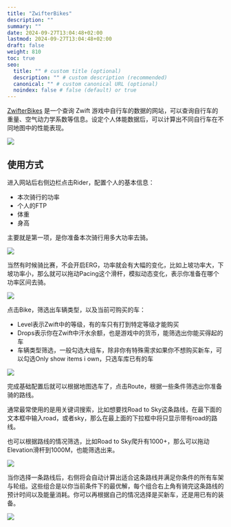 ```yaml
---
title: "ZwifterBikes"
description: ""
summary: ""
date: 2024-09-27T13:04:48+02:00
lastmod: 2024-09-27T13:04:48+02:00
draft: false
weight: 810
toc: true
seo:
  title: "" # custom title (optional)
  description: "" # custom description (recommended)
  canonical: "" # custom canonical URL (optional)
  noindex: false # false (default) or true
---
```

[ZwifterBikes](https://zwifterbikes.web.app/) 是一个查询 Zwift 游戏中自行车的数据的网站，可以查询自行车的重量、空气动力学系数等信息。设定个人体能数据后，可以计算出不同自行车在不同地图中的性能表现。

![](https://picbed-1311007548.cos.ap-shanghai.myqcloud.com/markdown_picbed/img//2024/10/19/cc51cc55b4434c1813e2b68ed66842ba.png)

## 使用方式

进入网站后右侧边栏点击Rider，配置个人的基本信息：

- 本次骑行的功率
- 个人的FTP
- 体重
- 身高

主要就是第一项，是你准备本次骑行用多大功率去骑。

![](https://picbed-1311007548.cos.ap-shanghai.myqcloud.com/markdown_picbed/img//2024/10/19/9f85a749c568a97bec437dd102f8bbbd.png)

当然有时候骑比赛，不会开启ERG，功率就会有大幅的变化，比如上坡功率大，下坡功率小，那么就可以拖动Pacing这个滑杆，模拟动态变化，表示你准备在哪个功率区间去骑。

![](https://picbed-1311007548.cos.ap-shanghai.myqcloud.com/markdown_picbed/img//2024/10/19/9cad6a34e8f23212f9161d105fe66069.png)

点击Bike，筛选出车辆类型，以及当前可购买的车：

- Level表示Zwift中的等级，有的车只有打到特定等级才能购买
- Drops表示你在Zwift中汗水余额，也是游戏中的货币，能筛选出你能买得起的车
- 车辆类型筛选，一般勾选大组车，除非你有特殊需求如果你不想购买新车，可以勾选Only show items i own，只选车库已有的车

![](https://picbed-1311007548.cos.ap-shanghai.myqcloud.com/markdown_picbed/img//2024/10/19/fd2f24cd11c9e074709dc7629a3d3f9e.png)

完成基础配置后就可以根据地图选车了，点击Route，根据一些条件筛选出你准备骑的路线。

通常最常使用的是用关键词搜索，比如想要找Road to Sky这条路线，在最下面的文本框中输入road，或者sky，那么在最上面的下拉框中将只显示带有road的路线。

也可以根据路线的情况筛选，比如Road to Sky爬升有1000+，那么可以拖动Elevation滑杆到1000M，也能筛选出来。

![](https://picbed-1311007548.cos.ap-shanghai.myqcloud.com/markdown_picbed/img//2024/10/19/2aa314723be58e1a58c51f071a9f918c.png)

当你选择一条路线后，右侧将会自动计算出适合这条路线并满足你条件的所有车架与轮组。这些组合是以你当前条件下的最优解，每个组合右上角有骑完这条路线的预计时间以及能量消耗。你可以再根据自己的情况选择是买新车，还是用已有的装备。

![](https://picbed-1311007548.cos.ap-shanghai.myqcloud.com/markdown_picbed/img//2024/10/19/182367b50e9510c32c2609e3e0fa96a2.png)
